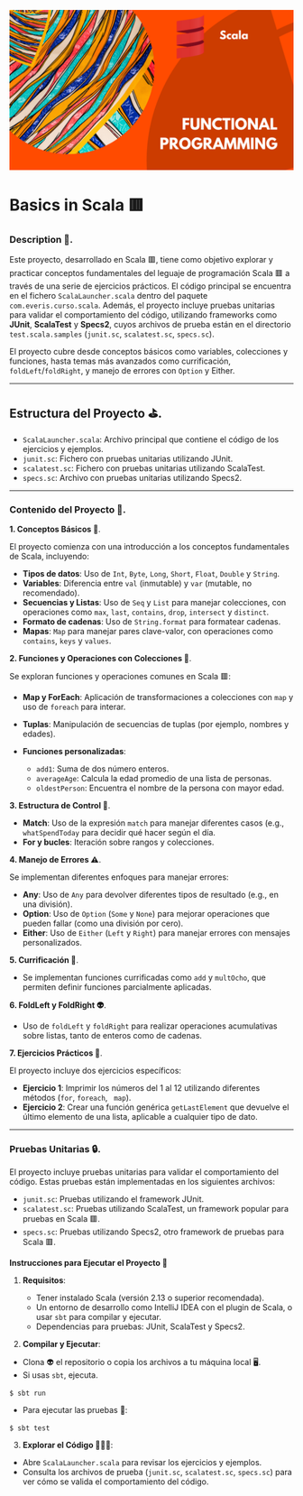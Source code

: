![](https://raw.githubusercontent.com/gabrielfernando01/spark/master/pseudocodigo_examples/image/cover_scala.png)

# Basics in Scala 🟥

### Description 🥁.

Este proyecto, desarrollado en Scala 🟥, tiene como objetivo explorar y practicar conceptos fundamentales del leguaje de programación Scala 🟥 a través de una serie de ejercicios prácticos. El código principal se encuentra en el fichero <code>ScalaLauncher.scala</code> dentro del paquete <code>com.everis.curso.scala</code>. Además, el proyecto incluye pruebas unitarias para validar el comportamiento del código, utilizando frameworks como **JUnit**, **ScalaTest** y **Specs2**, cuyos archivos de prueba están en el directorio <code>test.scala.samples</code> (<code>junit.sc</code>, <code>scalatest.sc</code>, <code>specs.sc</code>).

El proyecto cubre desde conceptos básicos como variables, colecciones y funciones, hasta temas más avanzados como currificación, <code>foldLeft</code>/<code>foldRight</code>, y manejo de errores con <code>Option</code> y </code>Either</code>.

***

## Estructura del Proyecto ⛳.

+ <code>ScalaLauncher.scala</code>: Archivo principal que contiene el código de los ejercicios y ejemplos.
+ <code>junit.sc</code>: Fichero con pruebas unitarias utilizando JUnit.
+ <code>scalatest.sc</code>: Fichero con pruebas unitarias utilizando ScalaTest.
+ <code>specs.sc</code>: Archivo con pruebas unitarias utilizando Specs2.

***

### Contenido del Proyecto 🎲.

**1. Conceptos Básicos 🧀**.

El proyecto comienza con una introducción a los conceptos fundamentales de Scala, incluyendo:

+ **Tipos de datos**: Uso de <code>Int</code>, <code>Byte</code>, <code>Long</code>, <code>Short</code>, <code>Float</code>, <code>Double</code> y <code>String</code>. 
+ **Variables**: Diferencia entre <code>val</code> (inmutable) y <code>var</code> (mutable, no recomendado).
+ **Secuencias y Listas**: Uso de <code>Seq</code> y <code>List</code> para manejar colecciones, con operaciones como <code>max</code>, <code>last</code>, <code>contains</code>, <code>drop</code>, <code>intersect</code> y <code>distinct</code>.
+ **Formato de cadenas**: Uso de <code>String.format</code> para formatear cadenas.
+ **Mapas**: <code>Map</code> para manejar pares clave-valor, con operaciones como <code>contains</code>, <code>keys</code> y <code>values</code>.

**2. Funciones y Operaciones con Colecciones 🌟**.

Se exploran funciones y operaciones comunes en Scala 🟥:

+ **Map y ForEach**: Aplicación de transformaciones a colecciones con <code>map</code> y uso de <code>foreach</code> para interar.
+ **Tuplas**: Manipulación de secuencias de tuplas (por ejemplo, nombres y edades).
+ **Funciones personalizadas**:

	+ <code>add1</code>: Suma de dos número enteros.
	+ <code>averageAge</code>: Calcula la edad promedio de una lista de personas.
	+ <code>oldestPerson</code>: Encuentra el nombre de la persona con mayor edad.
	
**3. Estructura de Control 🥊**.

+ **Match**: Uso de la expresión <code>match</code> para manejar diferentes casos (e.g., <code>whatSpendToday</code> para decidir qué hacer según el día.
+ **For y bucles**: Iteración sobre rangos y colecciones.

**4. Manejo de Errores ⚠️**.

Se implementan diferentes enfoques para manejar errores:

+ **Any**: Uso de <code>Any</code> para devolver diferentes tipos de resultado (e.g., en una división).
+ **Option**: Uso de <code>Option</code> (<code>Some</code> y <code>None</code>) para mejorar operaciones que pueden fallar (como una división por cero).
+ **Either**: Uso de <code>Either</code> (<code>Left</code> y  <code>Right</code>) para manejar errores con mensajes personalizados.

**5. Currificación 🌟**.

+ Se implementan funciones currificadas como <code>add</code> y <code>multOcho</code>, que permiten definir funciones parcialmente aplicadas.

**6. FoldLeft y FoldRight 👽**.

+ Uso de <code>foldLeft</code> y <code>foldRight</code> para realizar operaciones acumulativas sobre listas, tanto de enteros como de cadenas.

**7. Ejercicios Prácticos 🤠**.

El proyecto incluye dos ejercicios específicos:

+ **Ejercicio 1**: Imprimir los números del 1 al 12 utilizando diferentes métodos (<code>for</code>, <code>foreach</code>, <code> map</code>).
+ **Ejercicio 2**: Crear una función genérica <code>getLastElement</code> que devuelve el último elemento de una lista, aplicable a cualquier tipo de dato.

***

### Pruebas Unitarias 🔒.

El proyecto incluye pruebas unitarias para validar el comportamiento del código. Estas pruebas están implementadas en los siguientes archivos:

+ <code>junit.sc</code>: Pruebas utilizando el framework JUnit.
+ <code>scalatest.sc</code>: Pruebas utilizando ScalaTest, un framework popular para pruebas en Scala 🟥.
+ <code>specs.sc</code>: Pruebas utilizando Specs2, otro framework de pruebas para Scala 🟥.

**Instrucciones para Ejecutar el Proyecto 🦁**

1. **Requisitos**:

	+ Tener instalado Scala (versión 2.13 o superior recomendada).
	+ Un entorno de desarrollo como IntelliJ IDEA con el plugin de Scala, o usar <code>sbt</code> para compilar y ejecutar.
	+ Dependencias para pruebas: JUnit, ScalaTest y Specs2.
	
2. **Compilar y Ejecutar**:

+ Clona 👽 el repositorio o copia los archivos a tu máquina local 🖥️.
+ Si usas <code>sbt</code>, ejecuta.

<code>$ sbt run</code>

+ Para ejecutar las pruebas 🫣:

<code>$ sbt test</code>

3. **Explorar el Código 👨🏼‍💻**:

+ Abre <code>ScalaLauncher.scala</code> para revisar los ejercicios y ejemplos.
+ Consulta los archivos de prueba (<code>junit.sc</code>, <code>scalatest.sc</code>, <code>specs.sc</code>) para ver cómo se valida el comportamiento del código.










